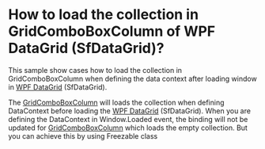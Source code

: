 # How to load the collection in GridComboBoxColumn of WPF DataGrid (SfDataGrid)?

This sample show cases how to load the collection in GridComboBoxColumn when defining the data context after loading window in [WPF DataGrid](https://www.syncfusion.com/wpf-controls/datagrid) (SfDataGrid).

The [GridComboBoxColumn](https://help.syncfusion.com/cr/wpf/Syncfusion.UI.Xaml.Grid.GridComboBoxColumn.html) will loads the collection when defining DataContext before loading the [WPF DataGrid](https://www.syncfusion.com/wpf-controls/datagrid) (SfDataGrid). When you are defining the DataContext in Window.Loaded event, the binding will not be updated for [GridComboBoxColumn](https://help.syncfusion.com/cr/wpf/Syncfusion.UI.Xaml.Grid.GridComboBoxColumn.html) which loads the empty collection. But you can achieve this by using Freezable class